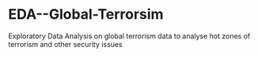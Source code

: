 # EDA--Global-Terrorsim
Exploratory Data Analysis on global terrorism data to analyse hot zones of terrorism and other security issues
